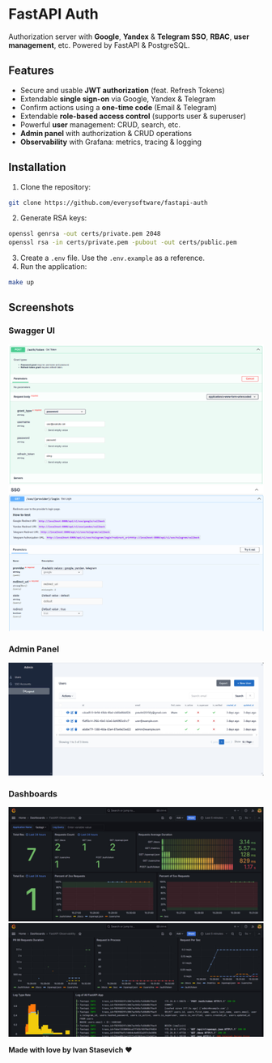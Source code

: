 # FastAPI Auth

Authorization server with **Google**, **Yandex** & **Telegram SSO**, **RBAC**, **user management**, etc.
Powered by FastAPI & PostgreSQL.

## Features

- Secure and usable **JWT authorization** (feat. Refresh Tokens)
- Extendable **single sign-on** via Google, Yandex & Telegram
- Confirm actions using a **one-time code** (Email & Telegram)
- Extendable **role-based access control** (supports user & superuser)
- Powerful **user** management: CRUD, search, etc.
- **Admin panel** with authorization & CRUD operations
- **Observability** with Grafana: metrics, tracing & logging

## Installation

1. Clone the repository:

```bash
git clone https://github.com/everysoftware/fastapi-auth
```

2. Generate RSA keys:

```bash
openssl genrsa -out certs/private.pem 2048
openssl rsa -in certs/private.pem -pubout -out certs/public.pem
```

3. Create a `.env` file. Use the `.env.example` as a reference.
4. Run the application:

```bash
make up
```

## Screenshots

### Swagger UI

![img.png](assets/img.png)
![img_1.png](assets/img_1.png)

### Admin Panel

![img_2.png](assets/img_2.png)

### Dashboards

![img_3.png](assets/img_3.png)
![img_4.png](assets/img_4.png)

**Made with love by Ivan Stasevich ❤️**
